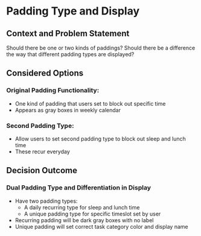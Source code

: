 # Padding Type and Display

## Context and Problem Statement

Should there be one or two kinds of paddings?
Should there be a difference the way that different padding types are displayed?

## Considered Options

### Original Padding Functionality:
* One kind of padding that users set to block out specific time
* Appears as gray boxes in weekly calendar

### Second Padding Type:
* Allow users to set second padding type to block out sleep and lunch time
* These recur everyday

## Decision Outcome

### Dual Padding Type and Differentiation in Display
* Have two padding types:
  * A daily recurring type for sleep and lunch time
  * A unique padding type for specific timeslot set by user
* Recurring padding will be dark gray boxes with no label
* Unique padding will set correct task category color and display name